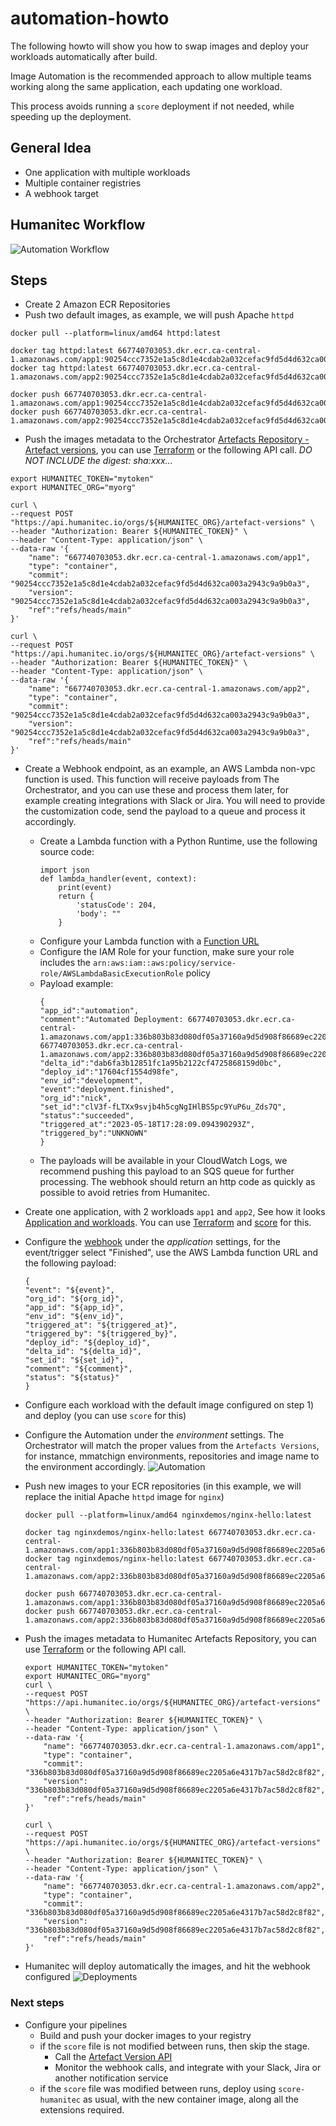 # automation-howto

The following howto will show you how to swap images and deploy your workloads automatically after build.

Image Automation is the recommended approach to allow multiple teams working along the same application, each updating one workload. 

This process avoids running a `score` deployment if not needed, while speeding up the deployment.

## General Idea
- One application with multiple workloads
- Multiple container registries
- A webhook target

## Humanitec Workflow
![Automation Workflow](images/automation-webhook.png)

## Steps
- Create 2 Amazon ECR Repositories
- Push two default images, as example, we will push Apache `httpd`
```
docker pull --platform=linux/amd64 httpd:latest 

docker tag httpd:latest 667740703053.dkr.ecr.ca-central-1.amazonaws.com/app1:90254ccc7352e1a5c8d1e4cdab2a032cefac9fd5d4d632ca003a2943c9a9b0a3
docker tag httpd:latest 667740703053.dkr.ecr.ca-central-1.amazonaws.com/app2:90254ccc7352e1a5c8d1e4cdab2a032cefac9fd5d4d632ca003a2943c9a9b0a3

docker push 667740703053.dkr.ecr.ca-central-1.amazonaws.com/app1:90254ccc7352e1a5c8d1e4cdab2a032cefac9fd5d4d632ca003a2943c9a9b0a3
docker push 667740703053.dkr.ecr.ca-central-1.amazonaws.com/app2:90254ccc7352e1a5c8d1e4cdab2a032cefac9fd5d4d632ca003a2943c9a9b0a3
```
- Push the images metadata to the Orchestrator [Artefacts Repository - Artefact versions](https://api-docs.humanitec.com/#tag/ArtefactVersion/paths/~1orgs~1%7BorgId%7D~1artefact-versions/post), you can use [Terraform](https://registry.terraform.io/providers/humanitec/humanitec/latest/docs/resources/artefact_version) or the following API call. *DO NOT INCLUDE the digest: sha:xxx...*
```
export HUMANITEC_TOKEN="mytoken"
export HUMANITEC_ORG="myorg"

curl \
--request POST "https://api.humanitec.io/orgs/${HUMANITEC_ORG}/artefact-versions" \
--header "Authorization: Bearer ${HUMANITEC_TOKEN}" \
--header "Content-Type: application/json" \
--data-raw '{ 
    "name": "667740703053.dkr.ecr.ca-central-1.amazonaws.com/app1",
    "type": "container",
    "commit": "90254ccc7352e1a5c8d1e4cdab2a032cefac9fd5d4d632ca003a2943c9a9b0a3",
    "version": "90254ccc7352e1a5c8d1e4cdab2a032cefac9fd5d4d632ca003a2943c9a9b0a3",
    "ref":"refs/heads/main"
}'

curl \
--request POST "https://api.humanitec.io/orgs/${HUMANITEC_ORG}/artefact-versions" \
--header "Authorization: Bearer ${HUMANITEC_TOKEN}" \
--header "Content-Type: application/json" \
--data-raw '{ 
    "name": "667740703053.dkr.ecr.ca-central-1.amazonaws.com/app2",
    "type": "container",
    "commit": "90254ccc7352e1a5c8d1e4cdab2a032cefac9fd5d4d632ca003a2943c9a9b0a3",
    "version": "90254ccc7352e1a5c8d1e4cdab2a032cefac9fd5d4d632ca003a2943c9a9b0a3",
    "ref":"refs/heads/main"
}'
```
- Create a Webhook endpoint, as an example, an AWS Lambda non-vpc function is used. This function will receive payloads from The Orchestrator, and you can use these and process them later, for example creating integrations with Slack or Jira. You will need to provide the customization code, send the payload to a queue and process it accordingly.

    - Create a Lambda function with a Python Runtime, use the following source code:
        ```
        import json
        def lambda_handler(event, context):
            print(event)
            return {
                'statusCode': 204,
                'body': ""
            }
        ```
    - Configure your Lambda function with a [Function URL](https://docs.aws.amazon.com/lambda/latest/dg/lambda-urls.html)
    - Configure the IAM Role for your function, make sure your role includes the `arn:aws:iam::aws:policy/service-role/AWSLambdaBasicExecutionRole` policy
    - Payload example:
        ```
        {
        "app_id":"automation",
        "comment":"Automated Deployment: 667740703053.dkr.ecr.ca-central-1.amazonaws.com/app1:336b803b83d080df05a37160a9d5d908f86689ec2205a6e4317b7ac58d2c8f82 667740703053.dkr.ecr.ca-central-1.amazonaws.com/app2:336b803b83d080df05a37160a9d5d908f86689ec2205a6e4317b7ac58d2c8f82",
        "delta_id":"dab6fa3b12851fc1a95b2122cf4725868159d0bc",
        "deploy_id":"17604cf1554d98fe",
        "env_id":"development",
        "event":"deployment.finished",
        "org_id":"nick",
        "set_id":"clV3f-fLTXx9svjb4h5cgNgIHlBS5pc9YuP6u_Zds7Q",
        "status":"succeeded",
        "triggered_at":"2023-05-18T17:28:09.094390293Z",
        "triggered_by":"UNKNOWN"
        }
        ```
    - The payloads will be available in your CloudWatch Logs, we recommend pushing this payload to an SQS queue for further processing. The webhook should return an http code as quickly as possible to avoid retries from Humanitec.
- Create one application, with 2 workloads `app1` and `app2`, See how it looks [Application and workloads](images/workloads.png). You can use [Terraform](https://registry.terraform.io/providers/humanitec/humanitec/latest/docs/resources/application) and [score](../score-howto) for this.
- Configure the [webhook](images/webhook.png) under the *application* settings, for the event/trigger select "Finished", use the AWS Lambda function URL and the following payload:
    ```
    {
    "event": "${event}",  
    "org_id": "${org_id}",  
    "app_id": "${app_id}",  
    "env_id": "${env_id}",  
    "triggered_at": "${triggered_at}",  
    "triggered_by": "${triggered_by}",  
    "deploy_id": "${deploy_id}",
    "delta_id": "${delta_id}",  
    "set_id": "${set_id}",  
    "comment": "${comment}",
    "status": "${status}"
    }
    ```
- Configure each workload with the default image configured on step 1) and deploy (you can use `score` for this)
- Configure the Automation under the *environment* settings. The Orchestrator will match the proper values from the `Artefacts Versions`, for instance, mmatchign environments, repositories and image name to the environment accordingly.
![Automation](images/automation.png)
- Push new images to your ECR repositories (in this example, we will replace the initial Apache `httpd` image for `nginx`)
    ```
    docker pull --platform=linux/amd64 nginxdemos/nginx-hello:latest

    docker tag nginxdemos/nginx-hello:latest 667740703053.dkr.ecr.ca-central-1.amazonaws.com/app1:336b803b83d080df05a37160a9d5d908f86689ec2205a6e4317b7ac58d2c8f82
    docker tag nginxdemos/nginx-hello:latest 667740703053.dkr.ecr.ca-central-1.amazonaws.com/app2:336b803b83d080df05a37160a9d5d908f86689ec2205a6e4317b7ac58d2c8f82

    docker push 667740703053.dkr.ecr.ca-central-1.amazonaws.com/app1:336b803b83d080df05a37160a9d5d908f86689ec2205a6e4317b7ac58d2c8f82
    docker push 667740703053.dkr.ecr.ca-central-1.amazonaws.com/app2:336b803b83d080df05a37160a9d5d908f86689ec2205a6e4317b7ac58d2c8f82
    ```
- Push the images metadata to Humanitec Artefacts Repository, you can use [Terraform](https://registry.terraform.io/providers/humanitec/humanitec/latest/docs/resources/artefact_version) or the following API call.
    ```
    export HUMANITEC_TOKEN="mytoken"
    export HUMANITEC_ORG="myorg"
    curl \
    --request POST "https://api.humanitec.io/orgs/${HUMANITEC_ORG}/artefact-versions" \
    --header "Authorization: Bearer ${HUMANITEC_TOKEN}" \
    --header "Content-Type: application/json" \
    --data-raw '{ 
        "name": "667740703053.dkr.ecr.ca-central-1.amazonaws.com/app1",
        "type": "container",
        "commit": "336b803b83d080df05a37160a9d5d908f86689ec2205a6e4317b7ac58d2c8f82",
        "version": "336b803b83d080df05a37160a9d5d908f86689ec2205a6e4317b7ac58d2c8f82",
        "ref":"refs/heads/main"
    }'

    curl \
    --request POST "https://api.humanitec.io/orgs/${HUMANITEC_ORG}/artefact-versions" \
    --header "Authorization: Bearer ${HUMANITEC_TOKEN}" \
    --header "Content-Type: application/json" \
    --data-raw '{ 
        "name": "667740703053.dkr.ecr.ca-central-1.amazonaws.com/app2",
        "type": "container",
        "commit": "336b803b83d080df05a37160a9d5d908f86689ec2205a6e4317b7ac58d2c8f82",
        "version": "336b803b83d080df05a37160a9d5d908f86689ec2205a6e4317b7ac58d2c8f82",
        "ref":"refs/heads/main"
    }'
    ```
- Humanitec will deploy automatically the images, and hit the webhook configured
    ![Deployments](images/deployments.png)

### Next steps
- Configure your pipelines
    - Build and push your docker images to your registry
    - if the `score` file is not modified between runs, then skip the stage.
        - Call the [Artefact Version API](https://api-docs.humanitec.com/#tag/ArtefactVersion/paths/~1orgs~1%7BorgId%7D~1artefact-versions/post)
        - Monitor the webhook calls, and integrate with your Slack, Jira or another notification service
    - if the `score` file was modified between runs, deploy using `score-humanitec` as usual, with the new container image, along all the extensions required.
